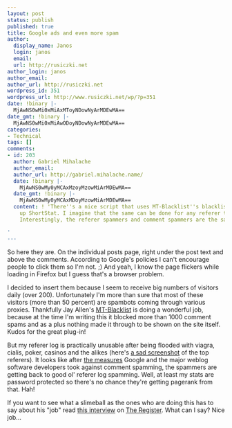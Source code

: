 ```yaml
---
layout: post
status: publish
published: true
title: Google ads and even more spam
author:
  display_name: Janos
  login: janos
  email: 
  url: http://rusiczki.net
author_login: janos
author_email: 
author_url: http://rusiczki.net
wordpress_id: 351
wordpress_url: http://www.rusiczki.net/wp/?p=351
date: !binary |-
  MjAwNS0wMi0xMiAxMToyNDowNyArMDEwMA==
date_gmt: !binary |-
  MjAwNS0wMi0xMiAwODoyNDowNyArMDEwMA==
categories:
- Technical
tags: []
comments:
- id: 203
  author: Gabriel Mihalache
  author_email: 
  author_url: http://gabriel.mihalache.name/
  date: !binary |-
    MjAwNS0wMy0yMCAxMzoyMzowMiArMDEwMA==
  date_gmt: !binary |-
    MjAwNS0wMy0yMCAxMDoyMzowMiArMDEwMA==
  content: ! 'There''s a nice script that uses MT-Blacklist''s blacklist to clean
    up ShortStat. I imagine that the same can be done for any referer tracking system.
    Interestingly, the referer spammers and comment spammers are the same sites.

'
---
```

<p>So here they are. On the individual posts page, right under the post text and above the comments. According to Google's policies I can't encourage people to click them so I'm not. ;) And yeah, I know the page flickers while loading in Firefox but I guess that's a browser problem.</p>
<p>I decided to insert them because I seem to receive big numbers of visitors daily (over 200). Unfortunately I'm more than sure that most of these visitors (more than 50 percent) are spambots coming through various proxies. Thankfully Jay Allen's <a href="http://www.jayallen.org/projects/mt-blacklist/">MT-Blacklist</a> is doing a wonderful job, because at the time I'm writing this it blocked more than 1000 comment spams and as a plus nothing made it through to be shown on the site itself. Kudos for the great plug-in!</p>
<p>But my referer log is practically unusable after being flooded with viagra, cialis, poker, casinos and the alikes (here's <a href="http://www.rusiczki.net/blog/blogpics/referer_log_spam.php" onclick="window.open('http://www.rusiczki.net/blog/blogpics/referer_log_spam.php','popup','width=539,height=459,scrollbars=no,resizable=no,toolbar=no,directories=no,location=no,menubar=no,status=no,left=0,top=0'); return false">a sad screenshot</a> of the top referers). It looks like after <a href="http://www.google.com/googleblog/2005/01/preventing-comment-spam.html">the measures</a> Google and the major weblog software developers took against comment spamming, the spammers are getting back to good ol' referer log spamming. Well, at least my stats are password protected so there's no chance they're getting pagerank from that. Hah!</p>
<p>If you want to see what a slimeball as the ones who are doing this has to say about his "job" read <a href="http://www.theregister.co.uk/2005/01/31/link_spamer_interview/">this interview</a> on <a href="http://www.theregister.co.uk/">The Register</a>. What can I say? Nice job...</p>
